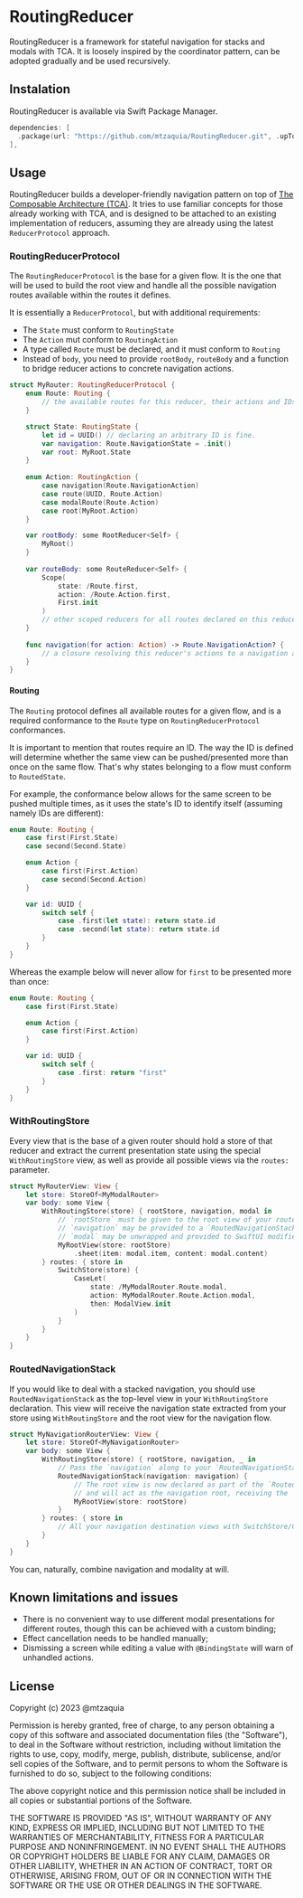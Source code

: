 # RoutingReducer

RoutingReducer is a framework for stateful navigation for stacks and modals with TCA. It is loosely inspired by the coordinator pattern, can be adopted gradually and be used recursively.

## Instalation

RoutingReducer is available via Swift Package Manager.

```swift
dependencies: [
  .package(url: "https://github.com/mtzaquia/RoutingReducer.git", .upToNextMajor(from: "0.0.11")),
],
```

## Usage

RoutingReducer builds a developer-friendly navigation pattern on top of [The Composable Architecture (TCA)](https://github.com/pointfreeco/swift-composable-architecture). It tries to use familiar concepts for those already working with TCA, and is designed to be attached to an existing implementation of reducers, assuming they are already using the latest `ReducerProtocol` approach. 

### RoutingReducerProtocol

The `RoutingReducerProtocol` is the base for a given flow. It is the one that will be used to build the root view and handle all the possible navigation routes available within the routes it defines.

It is essentially a `ReducerProtocol`, but with additional requirements:
- The `State` must conform to `RoutingState`
- The `Action` mut conform to `RoutingAction`
- A type called `Route` must be declared, and it must conform to `Routing`
- Instead of `body`, you need to provide `rootBody`, `routeBody` and a function to bridge reducer actions to concrete navigation actions.

```swift
struct MyRouter: RoutingReducerProtocol {
    enum Route: Routing {
        // the available routes for this reducer, their actions and IDs. 
    }

    struct State: RoutingState {
        let id = UUID() // declaring an arbitrary ID is fine.
        var navigation: Route.NavigationState = .init()
        var root: MyRoot.State
    }
    
    enum Action: RoutingAction {
        case navigation(Route.NavigationAction)
        case route(UUID, Route.Action)
        case modalRoute(Route.Action)
        case root(MyRoot.Action)
    }

    var rootBody: some RootReducer<Self> {
        MyRoot()
    }
    
    var routeBody: some RouteReducer<Self> {
        Scope(
            state: /Route.first,
            action: /Route.Action.first,
            First.init
        )
        // other scoped reducers for all routes declared on this reducer... 
    }
    
    func navigation(for action: Action) -> Route.NavigationAction? {
        // a closure resolving this reducer's actions to a navigation action.
    }
}
```

#### Routing

The `Routing` protocol defines all available routes for a given flow, and is a required conformance to the `Route` type on `RoutingReducerProtocol` conformances.

It is important to mention that routes require an ID. The way the ID is defined will determine whether the same view can be pushed/presented more than once on the same flow. That's why states belonging to a flow must conform to `RoutedState`.

For example, the conformance below allows for the same screen to be pushed multiple times, as it uses the state's ID to identify itself (assuming namely IDs are different):

```swift
enum Route: Routing {
    case first(First.State)
    case second(Second.State)

    enum Action {
        case first(First.Action)
        case second(Second.Action)
    }

    var id: UUID {
        switch self {
            case .first(let state): return state.id
            case .second(let state): return state.id
        }
    }
}
``` 

Whereas the example below will never allow for `first` to be presented more than once:

```swift
enum Route: Routing {
    case first(First.State)

    enum Action {
        case first(First.Action)
    }

    var id: UUID {
        switch self {
            case .first: return "first"
        }
    }
}
```

### WithRoutingStore

Every view that is the base of a given router should hold a store of that reducer and extract the current presentation state using the special `WithRoutingStore` view, as well as provide all possible views via the `routes:` parameter. 

```swift
struct MyRouterView: View {
    let store: StoreOf<MyModalRouter>
    var body: some View {
        WithRoutingStore(store) { rootStore, navigation, modal in
            // `rootStore` must be given to the root view of your router
            // `navigation` may be provided to a `RoutedNavigationStack` if you expect a navigation stack in your flow.
            // `modal` may be unwrapped and provided to SwiftUI modifiers for presenting a sheet, for instance.
            MyRootView(store: rootStore)
                .sheet(item: modal.item, content: modal.content)
        } routes: { store in
            SwitchStore(store) {
                CaseLet(
                    state: /MyModalRouter.Route.modal,
                    action: MyModalRouter.Route.Action.modal,
                    then: ModalView.init
                )
            }
        }
    }
}
```

### RoutedNavigationStack

If you would like to deal with a stacked navigation, you should use `RoutedNavigationStack` as the top-level view in your `WithRoutingStore` declaration. This view will receive the navigation state extracted from your store using `WithRoutingStore` and the root view for the navigation flow.

```swift
struct MyNavigationRouterView: View {
    let store: StoreOf<MyNavigationRouter>
    var body: some View {
        WithRoutingStore(store) { rootStore, navigation, _ in
            // Pass the `navigation` along to your `RoutedNavigationStack` initialiser.
            RoutedNavigationStack(navigation: navigation) {
                // The root view is now declared as part of the `RoutedNavigationStack`
                // and will act as the navigation root, receiving the `rootStore` instance.
                MyRootView(store: rootStore)
            }
        } routes: { store in
            // All your navigation destination views with SwitchStore/CaseLet...
        }
    }
}
```

You can, naturally, combine navigation and modality at will.

## Known limitations and issues

- There is no convenient way to use different modal presentations for different routes, though this can be achieved with a custom binding;
- Effect cancellation needs to be handled manually;
- Dismissing a screen while editing a value with `@BindingState` will warn of unhandled actions.

## License

Copyright (c) 2023 @mtzaquia

Permission is hereby granted, free of charge, to any person obtaining a copy
of this software and associated documentation files (the "Software"), to deal
in the Software without restriction, including without limitation the rights
to use, copy, modify, merge, publish, distribute, sublicense, and/or sell
copies of the Software, and to permit persons to whom the Software is
furnished to do so, subject to the following conditions:

The above copyright notice and this permission notice shall be included in all
copies or substantial portions of the Software.

THE SOFTWARE IS PROVIDED "AS IS", WITHOUT WARRANTY OF ANY KIND, EXPRESS OR
IMPLIED, INCLUDING BUT NOT LIMITED TO THE WARRANTIES OF MERCHANTABILITY,
FITNESS FOR A PARTICULAR PURPOSE AND NONINFRINGEMENT. IN NO EVENT SHALL THE
AUTHORS OR COPYRIGHT HOLDERS BE LIABLE FOR ANY CLAIM, DAMAGES OR OTHER
LIABILITY, WHETHER IN AN ACTION OF CONTRACT, TORT OR OTHERWISE, ARISING FROM,
OUT OF OR IN CONNECTION WITH THE SOFTWARE OR THE USE OR OTHER DEALINGS IN THE
SOFTWARE.
